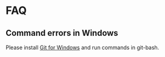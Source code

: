# FAQ

## Command errors in Windows

Please install [Git for Windows](https://git-scm.com/download/win) and run commands in git-bash.
